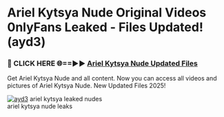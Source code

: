 # Ariel Kytsya Nude Original Videos 0nlyFans Leaked - Files Updated! (ayd3)

<h3>🔴 CLICK HERE 🌐==►► <a href="https://tinyurl.com/yrmya6cz" rel="nofollow">Ariel Kytsya Nude Updated Files</a></h3>

Get Ariel Kytsya Nude and all content. Now you can access all videos and pictures of Ariel Kytsya Nude. New Updated Files 2025!

[![ayd3](https://i.imgur.com/FMdXYCs.gif)](https://tinyurl.com/yrmya6cz)
ariel kytsya leaked nudes<br>
ariel kytsya nude leaks
